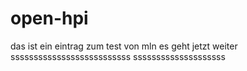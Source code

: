 # open-hpi
das ist ein eintrag zum test von mln
es geht jetzt weiter
ssssssssssssssssssssssssss
ssssssssssssssssssss
